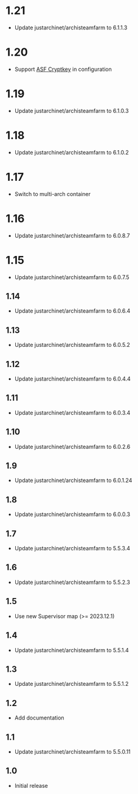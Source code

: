 # 1.21
- Update justarchinet/archisteamfarm to 6.1.1.3
# 1.20
- Support [ASF Cryptkey](https://github.com/JustArchiNET/ArchiSteamFarm/wiki/Command-Line-Arguments#arguments) in configuration
# 1.19
- Update justarchinet/archisteamfarm to 6.1.0.3
# 1.18
- Update justarchinet/archisteamfarm to 6.1.0.2
# 1.17
- Switch to multi-arch container
# 1.16
- Update justarchinet/archisteamfarm to 6.0.8.7
# 1.15
- Update justarchinet/archisteamfarm to 6.0.7.5
## 1.14
- Update justarchinet/archisteamfarm to 6.0.6.4
## 1.13
- Update justarchinet/archisteamfarm to 6.0.5.2
## 1.12
- Update justarchinet/archisteamfarm to 6.0.4.4
## 1.11
- Update justarchinet/archisteamfarm to 6.0.3.4
## 1.10
- Update justarchinet/archisteamfarm to 6.0.2.6
## 1.9
- Update justarchinet/archisteamfarm to 6.0.1.24
## 1.8
- Update justarchinet/archisteamfarm to 6.0.0.3
## 1.7
- Update justarchinet/archisteamfarm to 5.5.3.4
## 1.6
- Update justarchinet/archisteamfarm to 5.5.2.3
## 1.5
- Use new Supervisor map (>= 2023.12.1)
## 1.4
- Update justarchinet/archisteamfarm to 5.5.1.4
## 1.3
- Update justarchinet/archisteamfarm to 5.5.1.2 
## 1.2
- Add documentation
## 1.1
- Update justarchinet/archisteamfarm to 5.5.0.11
## 1.0
- Initial release
